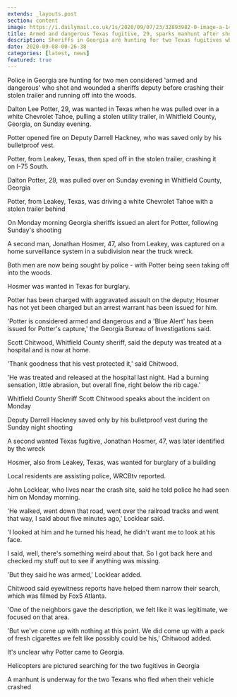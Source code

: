 ```yaml
---
extends: _layouts.post
section: content
image: https://i.dailymail.co.uk/1s/2020/09/07/23/32893982-0-image-a-14_1599519432918.jpg 
title: Armed and dangerous Texas fugitive, 29, sparks manhunt after shooting Georgia deputy 
description: Sheriffs in Georgia are hunting for two Texas fugitives who shot a deputy and were last seen at the wreck of their white Chevrolet Tahoe and stolen trailer, before running off into the woods. 
date: 2020-09-08-00-26-38 
categories: [latest, news] 
featured: true 
--- 
```

Police in Georgia are hunting for two men considered 'armed and dangerous' who shot and wounded a sheriffs deputy before crashing their stolen trailer and running off into the woods.

Dalton Lee Potter, 29, was wanted in Texas when he was pulled over in a white Chevrolet Tahoe, pulling a stolen utility trailer, in Whitfield County, Georgia, on Sunday evening.

Potter opened fire on Deputy Darrell Hackney, who was saved only by his bulletproof vest.

Potter, from Leakey, Texas, then sped off in the stolen trailer, crashing it on I-75 South. 

Dalton Potter, 29, was pulled over on Sunday evening in Whitfield County, Georgia

Potter, from Leakey, Texas, was driving a white Chevrolet Tahoe with a stolen trailer behind

On Monday morning Georgia sheriffs issued an alert for Potter, following Sunday's shooting

A second man, Jonathan Hosmer, 47, also from Leakey, was captured on a home surveillance system in a subdivision near the truck wreck.

Both men are now being sought by police - with Potter being seen taking off into the woods.

Hosmer was wanted in Texas for burglary. 

Potter has been charged with aggravated assault on the deputy; Hosmer has not yet been charged but an arrest warrant has been issued for him.

'Potter is considered armed and dangerous and a 'Blue Alert' has been issued for Potter's capture,' the Georgia Bureau of Investigations said. 

Scott Chitwood, Whitfield County sheriff, said the deputy was treated at a hospital and is now at home. 

'Thank goodness that his vest protected it,' said Chitwood. 

'He was treated and released at the hospital last night. Had a burning sensation, little abrasion, but overall fine, right below the rib cage.'

Whitfield County Sheriff Scott Chitwood speaks about the incident on Monday

Deputy Darrell Hackney saved only by his bulletproof vest during the Sunday night shooting

A second wanted Texas fugitive, Jonathan Hosmer, 47, was later identified by the wreck

Hosmer, also from Leakey, Texas, was wanted for burglary of a building

Local residents are assisting police, WRCBtv reported.

John Locklear, who lives near the crash site, said he told police he had seen him on Monday morning.

'He walked, went down that road, went over the railroad tracks and went that way, I said about five minutes ago,' Locklear said. 

'I looked at him and he turned his head, he didn't want me to look at his face. 

I said, well, there's something weird about that. So I got back here and checked my stuff out to see if anything was missing. 

'But they said he was armed,' Locklear added.

Chitwood said eyewitness reports have helped them narrow their search, which was filmed by Fox5 Atlanta.

'One of the neighbors gave the description, we felt like it was legitimate, we focused on that area. 

'But we've come up with nothing at this point. We did come up with a pack of fresh cigarettes we felt like possibly could be his,' Chitwood added.

It's unclear why Potter came to Georgia.

Helicopters are pictured searching for the two fugitives in Georgia

A manhunt is underway for the two Texans who fled when their vehicle crashed

